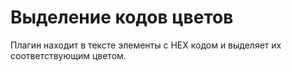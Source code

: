 # Выделение кодов цветов

Плагин находит в тексте элементы с HEX кодом и выделяет их соответствующим цветом.